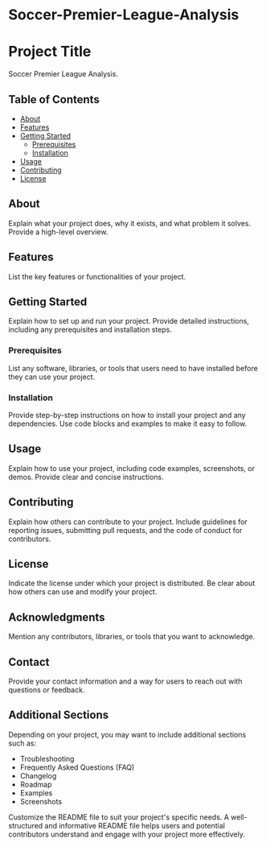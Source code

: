 # Soccer-Premier-League-Analysis

# Project Title

Soccer Premier League Analysis.

## Table of Contents

- [About](#about)
- [Features](#features)
- [Getting Started](#getting-started)
  - [Prerequisites](#prerequisites)
  - [Installation](#installation)
- [Usage](#usage)
- [Contributing](#contributing)
- [License](#license)

## About

Explain what your project does, why it exists, and what problem it solves. Provide a high-level overview.

## Features

List the key features or functionalities of your project.

## Getting Started

Explain how to set up and run your project. Provide detailed instructions, including any prerequisites and installation steps.

### Prerequisites

List any software, libraries, or tools that users need to have installed before they can use your project.

### Installation

Provide step-by-step instructions on how to install your project and any dependencies. Use code blocks and examples to make it easy to follow.

## Usage

Explain how to use your project, including code examples, screenshots, or demos. Provide clear and concise instructions.

## Contributing

Explain how others can contribute to your project. Include guidelines for reporting issues, submitting pull requests, and the code of conduct for contributors.

## License

Indicate the license under which your project is distributed. Be clear about how others can use and modify your project.

## Acknowledgments

Mention any contributors, libraries, or tools that you want to acknowledge.

## Contact

Provide your contact information and a way for users to reach out with questions or feedback.

## Additional Sections

Depending on your project, you may want to include additional sections such as:

- Troubleshooting
- Frequently Asked Questions (FAQ)
- Changelog
- Roadmap
- Examples
- Screenshots

Customize the README file to suit your project's specific needs. A well-structured and informative README file helps users and potential contributors understand and engage with your project more effectively.

